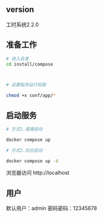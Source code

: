 ## version
工时系统2.2.0


## 准备工作

```bash
# 进入目录
cd install/compose



# 设置程序运行权限

chmod +x conf/app/*

```


## 启动服务

```bash
# 方式1.直接启动

docker compose up

# 方式2.后台启动

docker compose up -d

```

浏览器访问 http://localhost


## 用户
默认用户：admin
密码密码：12345678